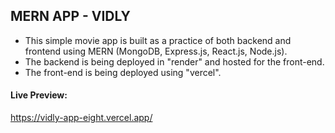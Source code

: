 ## MERN APP - VIDLY 
- This simple movie app is built as a practice of both backend and frontend using MERN (MongoDB, Express.js, React.js, Node.js).
- The backend is being deployed in "render" and hosted for the front-end.
- The front-end is being deployed using "vercel".

#### Live Preview:
https://vidly-app-eight.vercel.app/
